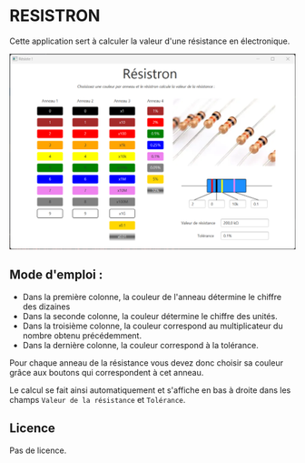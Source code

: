 # RESISTRON

Cette application sert à calculer la valeur d'une résistance en électronique.

![](src/main/java/fr/simplon/resistron/screenshot.png)

## Mode d'emploi :

- Dans la première colonne, la couleur de l'anneau détermine le chiffre des dizaines
- Dans la seconde colonne, la couleur détermine le chiffre des unités.
- Dans la troisième colonne, la couleur correspond au multiplicateur du nombre obtenu précédemment.
- Dans la dernière colonne, la couleur correspond à la tolérance.

Pour chaque anneau de la résistance vous devez donc choisir sa couleur
grâce aux boutons qui correspondent à cet anneau.

Le calcul se fait ainsi automatiquement et s'affiche en bas à droite
dans les champs `Valeur de la résistance` et `Tolérance`.

## Licence

Pas de licence.